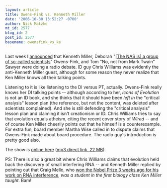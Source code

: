 ```yaml
---
layout: article
title: Owens-Fink vs. Kenneth Miller
date: '2006-10-30 13:52:27 -0700'
author: Nick Matzke
mt_id: 2577
blog_id: 2
post_id: 2577
basename: owensfink_vs_ke
---
```

Last week I [announced](http://www.pandasthumb.org/archives/2006/10/ken_miller_in_o.html) that Kenneth Miller, Deborah "[\[The NAS is\] a group of so-called scientists](http://redstaterabble.blogspot.com/2006/10/ohio-science-faculty-at-case-send-open.html)" Owens-Fink, and Tom "No, not from Mark Twain" Sawyer were doing a radio debate.  ID guy Chris Williams was evidently the anti-Kenneth Miller guest, although for some reason they never realize that Ken Miller knows all their talking points.  

Listening to it is like listening to the DI versus PT, actually.  Owens-Fink really knows her DI talking points -- although according to her, _Icons of Evolution_ is not an ID book, and she thinks that it should have been _left in_ the "critical analysis" lesson plan (the reference, but not the content, was deleted after scientists complained).  And she is still defending the "critical analysis" lesson plan and claiming it isn't creationism or ID.   Chris Williams tries to say that evolution equals atheism, citing the recent cover story of _Wired_ -- and of course Ken Miller cheerily points out that he himself is a counterexample.  For extra fun, board member Martha Wise called in to dispute claims that Owens-Fink made about board procedure. The radio guy's introduction is pretty good also.

The show is [online here](http://www.wcpn.org/soi/2006/1023.html) ([mp3 direct link, 22 MB](http://www.wcpn.org/podcast/audio/2006/10/1026soi.mp3)).

PS: There is also a great bit where Chris Williams claims that evolution held back the discovery of small interfering RNA -- and Kenneth Miller replied by pointing out that Craig Mello, who [won the Nobel Prize 3 weeks ago for his work on RNA interference](http://www.plos.org/cms/node/106), _was a student in the first biology class Ken Miller taught_.  Bam!

